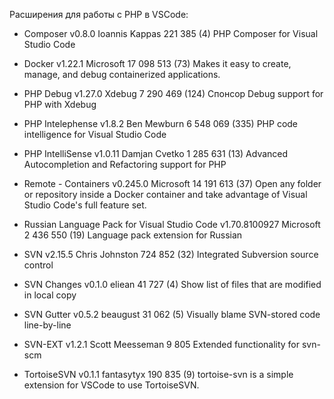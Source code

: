 Расширения для работы с PHP в VSCode:

* Composer
v0.8.0
Ioannis Kappas
221 385
(4)
PHP Composer for Visual Studio Code

* Docker
v1.22.1
Microsoft
17 098 513
(73)
Makes it easy to create, manage, and debug containerized applications.

* PHP Debug
v1.27.0
Xdebug
7 290 469
(124)
Спонсор
Debug support for PHP with Xdebug

* PHP Intelephense
v1.8.2
Ben Mewburn 
6 548 069 
(335)
PHP code intelligence for Visual Studio Code

* PHP IntelliSense
v1.0.11
Damjan Cvetko
1 285 631
(13)
Advanced Autocompletion and Refactoring support for PHP

* Remote - Containers
v0.245.0
Microsoft
14 191 613
(37)
Open any folder or repository inside a Docker container and take advantage of Visual Studio Code's full feature set.

* Russian Language Pack for Visual Studio Code
v1.70.8100927
Microsoft
2 436 550
(19)
Language pack extension for Russian

* SVN
v2.15.5
Chris Johnston
724 852
(32)
Integrated Subversion source control

* SVN Changes
v0.1.0
eliean
41 727
(4)
Show list of files that are modified in local copy

* SVN Gutter
v0.5.2
beaugust
31 062
(5)
Visually blame SVN-stored code line-by-line

* SVN-EXT
v1.2.1
Scott Meesseman
9 805
Extended functionality for svn-scm

* TortoiseSVN
v0.1.1
fantasytyx
190 835
(9)
tortoise-svn is a simple extension for VSCode to use TortoiseSVN.